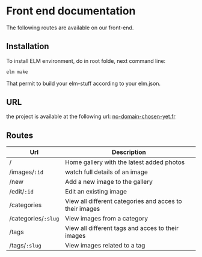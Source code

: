 # Front end documentation

The following routes are available on our front-end.

## Installation
To install ELM environment, do in root folde, next command line:
```bash
elm make
```

That permit to build your elm-stuff according to your elm.json.

## URL
the project is available at the following url: 
[no-domain-chosen-yet.fr](https://no-domain-chosen-yet.fr)

## Routes

| Url | Description |
|---|---|
|/|Home gallery with the latest added photos|
|/images/`:id`|watch full details of an image|
|/new|Add a new image to the gallery|
|/edit/`:id`|Edit an existing image|
|/categories|View all different categories and acces to their images|
|/categories/`:slug`|View images from a category|
|/tags|View all different tags and acces to their images|
|/tags/`:slug`|View images related to a tag|